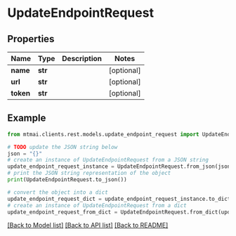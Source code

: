 # UpdateEndpointRequest


## Properties

Name | Type | Description | Notes
------------ | ------------- | ------------- | -------------
**name** | **str** |  | [optional] 
**url** | **str** |  | [optional] 
**token** | **str** |  | [optional] 

## Example

```python
from mtmai.clients.rest.models.update_endpoint_request import UpdateEndpointRequest

# TODO update the JSON string below
json = "{}"
# create an instance of UpdateEndpointRequest from a JSON string
update_endpoint_request_instance = UpdateEndpointRequest.from_json(json)
# print the JSON string representation of the object
print(UpdateEndpointRequest.to_json())

# convert the object into a dict
update_endpoint_request_dict = update_endpoint_request_instance.to_dict()
# create an instance of UpdateEndpointRequest from a dict
update_endpoint_request_from_dict = UpdateEndpointRequest.from_dict(update_endpoint_request_dict)
```
[[Back to Model list]](../README.md#documentation-for-models) [[Back to API list]](../README.md#documentation-for-api-endpoints) [[Back to README]](../README.md)


